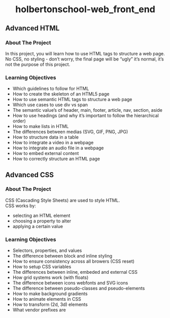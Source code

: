 <h1 align="center">holbertonschool-web_front_end</h1>

## Advanced HTML

 ### About The Project
 In this project, you will learn how to use HTML tags to structure a web page. No CSS, no styling - don’t worry, the final page will be “ugly” it’s normal, it’s not the purpose of this project.

 ### Learning Objectives
 * Which guidelines to follow for HTML
 * How to create the skeleton of an HTML5 page
 * How to use semantic HTML tags to structure a web page
 * Which use cases to use div vs span
 * The semantic value’s of header, main, footer, article, nav, section, aside
 * How to use headings (and why it’s important to follow the hierarchical order)
 * How to make lists in HTML
 * The differences between medias (SVG, GIF, PNG, JPG)
 * How to structure data in a table
 * How to integrate a video in a webpage
 * How to integrate an audio file in a webpage
 * How to embed external content
 * How to correctly structure an HTML page


## Advanced CSS
### About The Project
 CSS (Cascading Style Sheets) are used to style HTML.
<br>
CSS works by:
* selecting an HTML element
* choosing a property to alter
* applying a certain value

### Learning Objectives
* Selectors, properties, and values
* The difference between block and inline styling
* How to ensure consistency across all browers (CSS reset)
* How to setup CSS variables
* The differences between inline, embeded and external CSS
* How grid systems work (with floats)
* The difference between icons webfonts and SVG icons
* The difference between pseudo-classes and pseudo-elements
* How to make background gradients
* How to animate elements in CSS
* How to transform (2d, 3d) elements
* What vendor prefixes are
